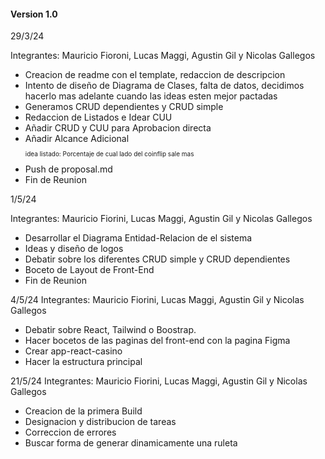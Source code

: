 #### Version 1.0
29/3/24

Integrantes: Mauricio Fioroni, Lucas Maggi, Agustin Gil y Nicolas Gallegos

- Creacion de readme con el template, redaccion de descripcion 
- Intento de diseño de Diagrama de Clases, falta de datos, decidimos hacerlo mas adelante cuando las ideas esten mejor pactadas
- Generamos CRUD dependientes y CRUD simple
- Redaccion de Listados e Idear CUU
- Añadir CRUD y CUU para Aprobacion directa
- Añadir Alcance Adicional<p style="font-size:10px"> idea listado: Porcentaje de cual lado del coinflip sale mas</p>
- Push de proposal.md
- Fin de Reunion

1/5/24

Integrantes: Mauricio Fiorini, Lucas Maggi, Agustin Gil y Nicolas Gallegos

- Desarrollar el Diagrama Entidad-Relacion de el sistema
- Ideas y diseño de logos
- Debatir sobre los diferentes CRUD simple y CRUD dependientes
- Boceto de Layout de Front-End
- Fin de Reunion

4/5/24 
Integrantes: Mauricio Fiorini, Lucas Maggi, Agustin Gil y Nicolas Gallegos

- Debatir sobre React, Tailwind o Boostrap.
- Hacer bocetos de las paginas del front-end con la pagina Figma
- Crear app-react-casino
- Hacer la estructura principal

21/5/24
Integrantes: Mauricio Fiorini, Lucas Maggi, Agustin Gil y Nicolas Gallegos

- Creacion de la primera Build
- Designacion y distribucion de tareas
- Correccion de errores
- Buscar forma de generar dinamicamente una ruleta
